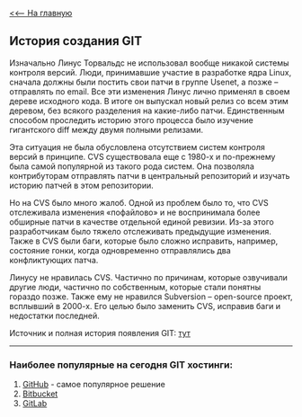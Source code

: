 [<<-- На главную](readme.md)

## История создания GIT

Изначально Линус Торвальдс не использовал вообще никакой системы контроля версий. Люди, принимавшие участие в разработке ядра Linux, сначала должны были постить свои патчи в группе Usenet, а позже – отправлять по email. Все эти изменения Линус лично применял в своем дереве исходного кода. В итоге он выпускал новый релиз со всем этим деревом, без всякого разделения на какие-либо патчи. Единственным способом проследить историю этого процесса было изучение гигантского diff между двумя полными релизами.

Эта ситуация не была обусловлена отсутствием систем контроля версий в принципе. CVS существовала еще с 1980-х и по-прежнему была самой популярной из такого рода систем. Она позволяла контрибуторам отправлять патчи в центральный репозиторий и изучать историю патчей в этом репозитории.

Но на CVS было много жалоб. Одной из проблем было то, что CVS отслеживала изменения «пофайлово» и не воспринимала более обширные патчи в качестве отдельной единой ревизии. Из-за этого разработчикам было тяжело отслеживать предыдущие изменения. Также в CVS были баги, которые было сложно исправить, например, состояние гонки, когда одновременно отправлялись два конфликтующих патча.

Линусу не нравилась CVS. Частично по причинам, которые озвучивали другие люди, частично по собственным, которые стали понятны гораздо позже. Также ему не нравился Subversion – open-source проект, всплывший в 2000-х. Его целью было заменить CVS, исправив баги и недостатки последней.

Источник и полная история появления GIT: [тут](https://techrocks.ru/2019/02/19/git-origin-story/)

---

### Наиболее популярные на сегодня **GIT хостинги**:
1. [GitHub](https://github.com/) - самое популярное решение
2. [Bitbucket](https://bitbucket.org/)
3. [GitLab](https://about.gitlab.com/)